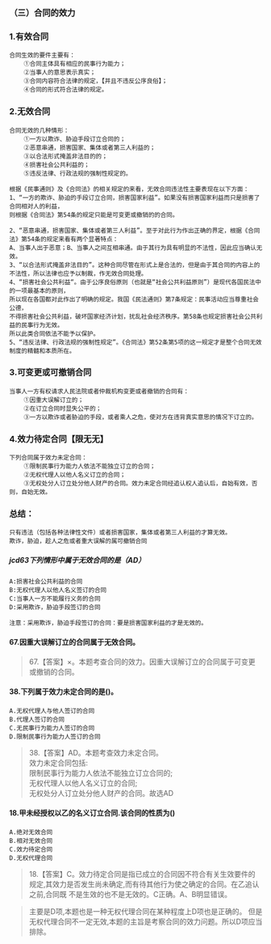 ### （三）合同的效力
### 1.有效合同
    合同生效的要件主要有：
        ①合同主体具有相应的民事行为能力；
        ②当事人的意思表示真实；
        ③合同内容符合法律的规定，【并且不违反公序良俗】；
        ④合同的形式符合法律的规定。
    
### 2.无效合同
    合同无效的几种情形：
        ①一方以欺诈、胁迫手段订立合同的；
        ②恶意串通，损害国家、集体或者第三人利益的；
        ③以合法形式掩盖非法目的的；
        ④损害社会公共利益的；
        ⑤违反法律、行政法规的强制性规定的。
        
    根据《民事通则》及《合同法》的相关规定的来看，无效合同违法性主要表现在以下方面：
    1、“一方的欺诈、胁迫的手段订立合同，损害国家利益”。如果没有损害国家利益而只是损害了合同相对人的利益，
    则根据《合同法》第54条的规定只能是可变更或撤销的的合同。
    
    2、“恶意串通，损害国家、集体或者第三人利益”。至于对此行为作出正确的界定，根据《合同法》第54条的规定来看有两个显著特点：
    A、当事人出于恶意；B、当事人之间互相串通。由于其行为具有明显的不法性，因此应当确认无效。
    3、“以合法形式掩盖非法目的”。这种合同尽管在形式上是合法的，但是由于其合同的内容上的不法性，所以法律也应予以制裁，作无效合同处理。
    4、“损害社会公共利益“。由于公序良俗原则（也就是“社会公共利益原则”）是现代各国民法中的一项最基本的原则，
    所以现在各国都对此作出了明确的规定。我国《民法通则》第7条规定：民事活动应当尊重社会公德，
    不得损害社会公共利益，破坏国家经济计划，扰乱社会经济秩序。第58条也规定损害社会公共利益的民事行为无效。
    所以此类合同依法不能予以保护。
    5、“违反法律、行政法规的强制性规定”。《合同法》第52条第5项的这一规定才是整个合同无效制度的精髓和本质所在。        

        
### 3.可变更或可撤销合同
    当事人一方有权请求人民法院或者仲裁机构变更或者撤销的合同有：
        ①因重大误解订立的；
        ②在订立合同时显失公平的；
        ③一方以欺诈或者胁迫的手段，或者乘人之危，使对方在违背真实意思的情况下订立的。
    
### 4.效力待定合同【限无无】
    下列合同属于效力未定合同：
        ①限制民事行为能力人依法不能独立订立的合同；
        ②无权代理人以他人名义订立的合同；
        ③无权处分人订立处分他人财产的合同。效力未定合同经追认权人追认后，自始有效，否则，自始无效。


### 总结：
    只有违法（包括各种法律性文件）或者损害国家，集体或者第三人利益的才算无效。
    欺诈，胁迫，趁人之危或者重大误解的属可撤销合同


##### jcd63下列情形中属于无效合同的是（AD）
    A:损害社会公共利益的合同
    B:无权代理人以他人名义签订的合同
    C:当事人一方不能履行义务的合同
    D:采用欺诈，胁迫手段签订的合同
    
    注意：采用欺诈，胁迫手段签订的合同：要是损害国家利益的才是无效的。

#### 67.因重大误解订立的合同属于无效合同。
>   67.【答案】×。本题考查合同的效力。因重大误解订立的合同属于可变更
    或撤销的合同。

#### 38.下列属于效力未定合同的是()。
    A.无权代理人与他人签订的合同
    B.代理人签订的合同
    C.无民事行为能力人签订的合同
    D.限制民事行为能力人签订的合同
>   38.【答案】AD。本题考查效力未定合同。  
效力未定合同包括:    
限制民事行为能力人依法不能独立订立合同的;    
无权代理人以他人名义订立的合同;    
无权处分人订立处分他人财产的合同。故选AD    


#### 18.甲未经授权以乙的名义订立合同.该合同的性质为()
    A.绝对无效合同
    B.相对无效合同
    C.效力待定合同
    D.无权代理合同
>   18.【答案】C。效力待定合同是指已成立的合同因不符合有关生效要件的
    规定,其效力是否发生尚未确定,而有待其他行为使之确定的合同。在乙追认之前,合同既
不是生效的也不是无效的。C正确。A、B明显错误。

>   主要是D项,本题也是一种无权代理合同在某种程度上D项也是正确的。
但是无权代理合同不一定无效,本题的主旨是考察合同的效力问题。所以D项应当排除。















